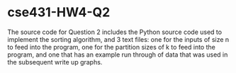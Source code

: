 # cse431-HW4-Q2
The source code for Question 2 includes the Python source code used to implement the sorting algorithm, and 3 text files: one for the inputs of size n to feed into the program, one for the partition sizes of k to feed into the program, and one that has an example run through of data that was used in the subsequent write up graphs.

